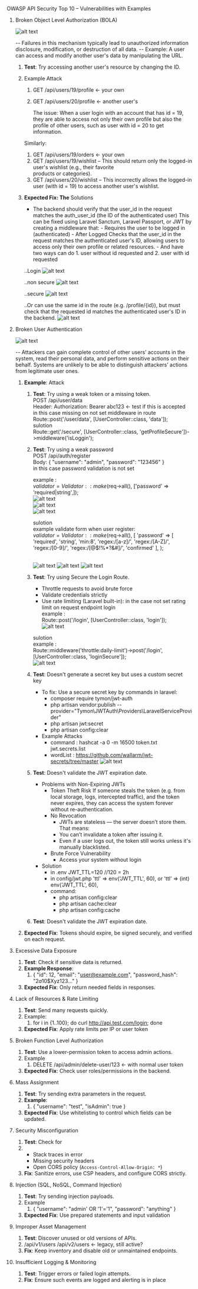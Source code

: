 OWASP API Security Top 10 – Vulnerabilities with Examples

1. Broken Object Level Authorization (BOLA)

    ![alt text](image-4.png)

    -- Failures in this mechanism typically lead to unauthorized information disclosure, modification, or destruction of all data.
    -- Example: A user can access and modify another user's data by manipulating the URL.

    1. **Test**: Try accessing another user's resource by changing the ID.

    2. Example Attack

        1. GET /api/users/19/profile ← your own
        2. GET /api/users/20/profile ← another user's

            The issue:
            When a user login with an account that has id = 19, they are able to access not only their own profile but also the profile of other users, such as user with id = 20 to get information.

        Similarly:

        1. GET /api/users/19/orders ← your own
        1. GET /api/users/19/wishlist – This should return only the logged-in user's wishlist (e.g., their favorite  
           products or categories).
        1. GET /api/users/20/wishlist – This incorrectly allows the logged-in user (with id = 19) to access another user's
           wishlist.

    3. **Expected Fix: The** Solutions

        - The backend should verify that the user_id in the request matches the auth_user_id (the ID of the authenticated
          user)
          This can be fixed using Laravel Sanctum, Laravel Passport, or JWT by creating a middleware that: - Requires the user to be logged in (authenticated) - After Logged Checks that the user_id in the request matches the authenticated user's ID, allowing users to access only their own profile or related resources. - And have two ways can do 1. user without id requested and 2. user with id requested

        ..Login
        ![alt text](image.png)

        ..non secure
        ![alt text](image-1.png)

        ..secure
        ![alt text](image-2.png)

        ..Or can use the same id in the route (e.g. /profile/{id}), but must check that the requested id matches the authenticated user's ID in the backend.
        ![alt text](image-3.png)


2. Broken User Authentication

    ![alt text](image-5.png)

    -- Attackers can gain complete control of other users’ accounts in the system, read their personal data, and perform sensitive actions on their behalf. Systems are unlikely to be able to distinguish attackers’ actions from legitimate user ones.

    1. **Example**: Attack

        1. **Test**: Try using a weak token or a missing token.<br/>
            POST /api/user/data<br/>
            Header: Authorization: Bearer abc123 ← test if this is accepted<br/>
            in this case missing on not set middleware in route<br/>
                Route::post('/user/data', [UserController::class, 'data']);<br/>
            sulotion<br/>
                Route::get('/secure', [UserController::class, 'getProfileSecure'])->middleware('isLoggin');


        2. **Test**: Try using a weak password<br/>
            POST /api/auth/register<br/>
            Body: { "username": "admin", "password": "123456" }<br/>
            in this case password validation is not set<br/>

            example :<br/>
            $validator = Validator::make($req->all(), ['password' => 'required|string',]);<br/>
            ![alt text](image-6.png)<br/>
            ![alt text](image-13.png)<br/>
            ![alt text](image-14.png)

            sulotion<br/>
            example validate form when user register:<br/>
            $validator = Validator::make($req->all(), [
                'password' => [
                    'required',
                    'string',
                    'min:8',
                    'regex:/[a-z]/',
                    'regex:/[A-Z]/',
                    'regex:/[0-9]/',
                    'regex:/[@$!%*?&#]/',
                    'confirmed'
                ],
            );<br/><br/>

            
            ![alt text](image-7.png)
            ![alt text](image-8.png)
            ![alt text](image-9.png)


        3. **Test**: Try using Secure the Login Route.
            - Throttle requests to avoid brute force
            - Validate credentials strictly
            - Use rate limiting (Laravel built-in):
            in the case not set rating limit on request endpoint login<br/>
            example :<br/>
            Route::post('/login', [UserController::class, 'login']);<br/>
            ![alt text](image-10.png)<br/>

            sulotion<br/>
            example :<br/>
            Route::middleware('throttle:daily-limit')->post('/login', [UserController::class, 'loginSecure']);<br/>
            ![alt text](image-11.png)

        4. **Test**: Doesn't generate a secret key but uses a custom secret key
            - To fix: Use a secure secret key by commands in laravel:
                - composer require tymon/jwt-auth
                - php artisan vendor:publish --provider="Tymon\JWTAuth\Providers\LaravelServiceProvider"
                - php artisan jwt:secret
                - php artisan config:clear
            - Example Attacks
                - command : hashcat -a 0 -m 16500 token.txt jwt.secrets.list
                - wordList : https://github.com/wallarm/jwt-secrets/tree/master
                ![alt text](image-12.png)

        5. **Test**: Doesn't validate the JWT expiration date.
            - Problems with Non-Expiring JWTs
                - Token Theft Risk
                        If someone steals the token (e.g. from local storage, logs, intercepted traffic), and the token never expires, they can access the system forever without re-authentication.
                - No Revocation
                    - JWTs are stateless — the server doesn’t store them. That means:
                    - You can’t invalidate a token after issuing it.
                    - Even if a user logs out, the token still works unless it's manually blacklisted.
                - Brute Force Vulnerability
                    - Access your system without login
            - Solution
                - in .env
                    JWT_TTL=120   //120 = 2h
                - in config/jwt.php
                    'ttl' => env('JWT_TTL', 60), or  'ttl' => (int) env('JWT_TTL', 60),
                - command: 
                    - php artisan config:clear
                    - php artisan cache:clear
                    - php artisan config:cache

         5. **Test**: Doesn't validate the JWT expiration date.




    2. **Expected Fix**: Tokens should expire, be signed securely, and verified on each request.

 3. Excessive Data Exposure

    1. **Test**: Check if sensitive data is returned.
    2. **Example Response**:
        1. {
           "id": 12,
           "email": "[user@example.com](mailto:user@example.com)",
           "password_hash": "$2a$10$Xyz123..."
           }
    3. **Expected Fix**: Only return needed fields in responses.

4. Lack of Resources & Rate Limiting

    1. **Test**: Send many requests quickly.
    2. Example:
        1. for i in {1..100}; do curl http://api.test.com/login; done
    3. **Expected Fix**: Apply rate limits per IP or user token

5. Broken Function Level Authorization

    1. **Test**: Use a lower-permission token to access admin actions.
    2. Example
        1. DELETE /api/admin/delete-user/123 ← with normal user token
    3. **Expected Fix**: Check user roles/permissions in the backend.

6. Mass Assignment

    1. **Test**: Try sending extra parameters in the request.
    2. **Example**:
        1. {
           "username": "test",
           "isAdmin": true
           }
    3. **Expected Fix**: Use whitelisting to control which fields can be updated.

7. Security Misconfiguration

    1. **Test**: Check for
    2.  - Stack traces in error
        - Missing security headers
        - Open CORS policy (`Access-Control-Allow-Origin: *`)
    3. **Fix**: Sanitize errors, use CSP headers, and configure CORS strictly.

8. Injection (SQL, NoSQL, Command Injection)

    1. **Test**: Try sending injection payloads.
    2. Example
        1. {
           "username": "admin' OR '1'='1",
           "password": "anything"
           }
    3. **Expected Fix**: Use prepared statements and input validation

9. Improper Asset Management

    1. **Test**: Discover unused or old versions of APIs.
    2. /api/v1/users
       /api/v2/users ← legacy, still active?
    3. **Fix**: Keep inventory and disable old or unmaintained endpoints.

10. Insufficient Logging & Monitoring
    1. **Test**: Trigger errors or failed login attempts.
    2. **Fix**: Ensure such events are logged and alerting is in place

